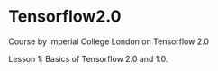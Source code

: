 # Tensorflow2.0
Course by Imperial College London on Tensorflow 2.0

Lesson 1: Basics of Tensorflow 2.0 and 1.0.

